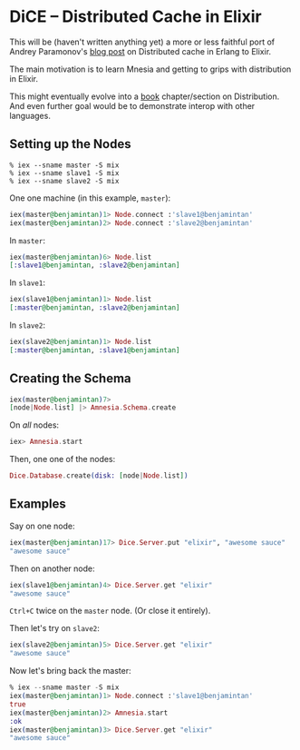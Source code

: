 # DiCE – Distributed Cache in Elixir

This will be (haven't written anything yet) a more or less faithful port of Andrey Paramonov's [blog post](http://ndpar.blogspot.sg/2010/01/distributed-cache-in-erlang.html) on Distributed cache in Erlang to Elixir.

The main motivation is to learn Mnesia and getting to grips with distribution in Elixir.

This might eventually evolve into a [book](http://www.exotpbook.com) chapter/section on Distribution. And even further goal would be to demonstrate interop with other languages.

## Setting up the Nodes

```
% iex --sname master -S mix
% iex --sname slave1 -S mix
% iex --sname slave2 -S mix
```

One one machine (in this example, `master`):

```elixir
iex(master@benjamintan)1> Node.connect :'slave1@benjamintan'
iex(master@benjamintan)2> Node.connect :'slave2@benjamintan'
```

In `master`:

```elixir
iex(master@benjamintan)6> Node.list
[:slave1@benjamintan, :slave2@benjamintan]
```

In `slave1`:

```elixir
iex(slave1@benjamintan)1> Node.list
[:master@benjamintan, :slave2@benjamintan]
```

In `slave2`:

```elixir
iex(slave2@benjamintan)1> Node.list
[:master@benjamintan, :slave1@benjamintan]
```

## Creating the Schema

```elixir
iex(master@benjamintan)7> 
[node|Node.list] |> Amnesia.Schema.create
```

On _all_ nodes:

```elixir
iex> Amnesia.start
```

Then, one one of the nodes:

```elixir
Dice.Database.create(disk: [node|Node.list])
```

## Examples

Say on one node:

```elixir
iex(master@benjamintan)17> Dice.Server.put "elixir", "awesome sauce"
"awesome sauce"
```

Then on another node:

```elixir
iex(slave1@benjamintan)4> Dice.Server.get "elixir"
"awesome sauce"
```

`Ctrl+C` twice on the `master` node. (Or close it entirely).

Then let's try on `slave2`:

```elixir
iex(slave2@benjamintan)5> Dice.Server.get "elixir"
"awesome sauce"
```

Now let's bring back the master:

```elixir
% iex --sname master -S mix
iex(master@benjamintan)1> Node.connect :'slave1@benjamintan'
true
iex(master@benjamintan)2> Amnesia.start
:ok
iex(master@benjamintan)3> Dice.Server.get "elixir"
"awesome sauce"
```